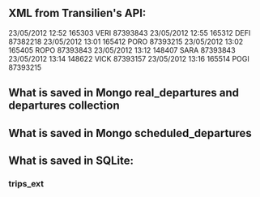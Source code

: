 ## XML from Transilien's API:

<?xml version="1.0" encoding="UTF-8"?>
<passages gare="87393009">
<train><date mode="R">23/05/2012 12:52</date>
<num>165303</num>
<miss>VERI</miss>
<term>87393843</term>
</train>
<train><date mode="R">23/05/2012 12:55</date>
<num>165312</num>
<miss>DEFI</miss>
<term>87382218</term>
</train>
<train><date mode="R">23/05/2012 13:01</date>
<num>165412</num>
<miss>PORO</miss>
<term>87393215</term>
</train>
<train><date mode="R">23/05/2012 13:02</date>
<num>165405</num>
<miss>ROPO</miss>
<term>87393843</term>
</train>
<train><date mode="R">23/05/2012 13:12</date>
<num>148407</num>
<miss>SARA</miss>
<term>87393843</term>
</train>
<train><date mode="R">23/05/2012 13:14</date>
<num>148622</num>
<miss>VICK</miss>
<term>87393157</term>
</train>
<train><date mode="R">23/05/2012 13:16</date>
<num>165514</num>
<miss>POGI</miss>
<term>87393215</term>
</train>
</passages>


## What is saved in Mongo real_departures and departures collection


## What is saved in Mongo scheduled_departures

## What is saved in SQLite:

### trips_ext

### 
